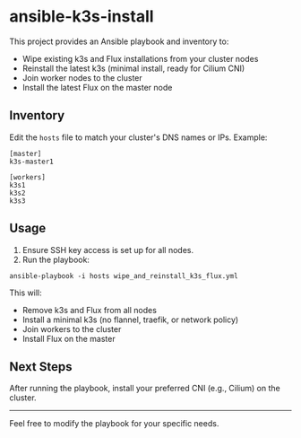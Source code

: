 # ansible-k3s-install

This project provides an Ansible playbook and inventory to:

- Wipe existing k3s and Flux installations from your cluster nodes
- Reinstall the latest k3s (minimal install, ready for Cilium CNI)
- Join worker nodes to the cluster
- Install the latest Flux on the master node

## Inventory

Edit the `hosts` file to match your cluster's DNS names or IPs. Example:

```
[master]
k3s-master1

[workers]
k3s1
k3s2
k3s3
```

## Usage

1. Ensure SSH key access is set up for all nodes.
2. Run the playbook:

```
ansible-playbook -i hosts wipe_and_reinstall_k3s_flux.yml
```

This will:
- Remove k3s and Flux from all nodes
- Install a minimal k3s (no flannel, traefik, or network policy)
- Join workers to the cluster
- Install Flux on the master

## Next Steps

After running the playbook, install your preferred CNI (e.g., Cilium) on the cluster.

---

Feel free to modify the playbook for your specific needs.
